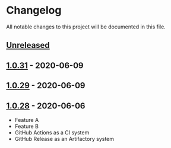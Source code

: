 # Changelog

All notable changes to this project will be documented in this file.

## [Unreleased]

## [1.0.31] - 2020-06-09

## [1.0.29] - 2020-06-09

## [1.0.28] - 2020-06-06

-   Feature A
-   Feature B
-   GitHub Actions as a CI system
-   GitHub Release as an Artifactory system

[Unreleased]: https://github.com/hawthorne-abendsen/centaurus/compare/1.0.31...HEAD

[1.0.31]: https://github.com/hawthorne-abendsen/centaurus/compare/1.0.29...1.0.31

[1.0.29]: https://github.com/hawthorne-abendsen/centaurus/compare/1.0.28...1.0.29

[1.0.28]: https://github.com/hawthorne-abendsen/centaurus/compare/0a3948338cb3c1e0ff2d2ad64d020ab1acc19f6f...1.0.28
